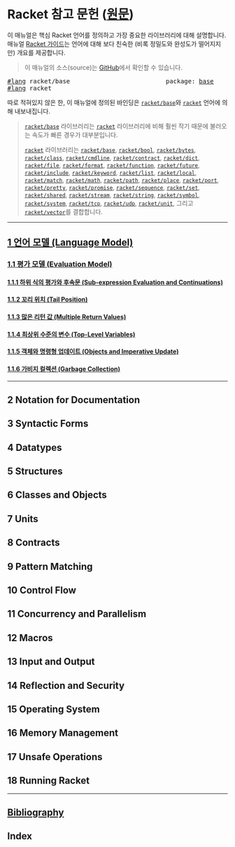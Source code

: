 # Racket 참고 문헌 ([원문](https://docs.racket-lang.org/reference/index.html))

이 매뉴얼은 핵심 Racket 언어를 정의하고 가장 중요한 라이브러리에 대해 설명합니다. 매뉴얼 [Racket 가이드](https://docs.racket-lang.org/guide/index.html)는 언어에 대해 보다 친숙한 (비록 정밀도와 완성도가 떨어지지만) 개요를 제공합니다.

> 이 매뉴얼의 소스(source)는 [GitHub](https://github.com/racket/racket/tree/master/pkgs/racket-doc/scribblings/reference)에서 확인할 수 있습니다.

<pre>
<a href="https://docs.racket-lang.org/guide/Module_Syntax.html#%28part._hash-lang%29">#lang</a> racket/base                          package: <a href="https://pkgs.racket-lang.org/package/base">base</a>
<a href="https://docs.racket-lang.org/guide/Module_Syntax.html#%28part._hash-lang%29">#lang</a> racket
</pre>

따로 적혀있지 않은 한, 이 매뉴얼에 정의된 바인딩은 <code><a href="https://docs.racket-lang.org/reference/index.html">racket/base</a></code>와 <code><a href="https://docs.racket-lang.org/reference/index.html">racket</a></code> 언어에 의해 내보내집니다.

<blockquote>
<code><a href="https://docs.racket-lang.org/reference/index.html">racket/base</a></code> 라이브러리는 <code><a href="https://docs.racket-lang.org/reference/index.html">racket</a></code> 라이브러리에 비해 훨씬 작기 때문에 불러오는 속도가 빠른 경우가 대부분입니다.

<code><a href="https://docs.racket-lang.org/reference/index.html">racket</a></code> 라이브러리는 <code><a href="https://docs.racket-lang.org/reference/index.html">racket/base</a></code>, <code><a href="https://docs.racket-lang.org/reference/booleans.html#%28mod-path._racket%2Fbool%29">racket/bool</a></code>, <code><a href="https://docs.racket-lang.org/reference/bytestrings.html#%28mod-path._racket%2Fbytes%29">racket/bytes</a></code>, <code><a href="https://docs.racket-lang.org/reference/mzlib_class.html">racket/class</a></code>, <code><a href="https://docs.racket-lang.org/reference/Command-Line_Parsing.html">racket/cmdline</a></code>, <code><a href="https://docs.racket-lang.org/reference/contracts.html">racket/contract</a></code>, <code><a href="https://docs.racket-lang.org/reference/dicts.html">racket/dict</a></code>, <code><a href="https://docs.racket-lang.org/reference/Filesystem.html#%28mod-path._racket%2Ffile%29">racket/file</a></code>, <code><a href="https://docs.racket-lang.org/reference/strings.html#%28mod-path._racket%2Fformat%29">racket/format</a></code>, <code><a href="https://docs.racket-lang.org/reference/procedures.html#%28mod-path._racket%2Ffunction%29">racket/function</a></code>, <code><a href="https://docs.racket-lang.org/reference/futures.html">racket/future</a></code>, <code><a href="https://docs.racket-lang.org/reference/include.html">racket/include</a></code>, <code><a href="https://docs.racket-lang.org/reference/keywords.html#%28mod-path._racket%2Fkeyword%29">racket/keyword</a></code>, <code><a href="https://docs.racket-lang.org/reference/pairs.html#%28mod-path._racket%2Flist%29">racket/list</a></code>, <code><a href="https://docs.racket-lang.org/reference/local.html">racket/local</a></code>, <code><a href="https://docs.racket-lang.org/reference/match.html">racket/match</a></code>, <code><a href="https://docs.racket-lang.org/reference/generic-numbers.html#%28mod-path._racket%2Fmath%29">racket/math</a></code>, <code><a href="https://docs.racket-lang.org/reference/More_Path_Utilities.html">racket/path</a></code>, <code><a href="https://docs.racket-lang.org/reference/places.html">racket/place</a></code>, <code><a href="https://docs.racket-lang.org/reference/port-lib.html">racket/port</a></code>, <code><a href="https://docs.racket-lang.org/reference/pretty-print.html">racket/pretty</a></code>, <code><a href="https://docs.racket-lang.org/reference/Delayed_Evaluation.html">racket/promise</a></code>, <code><a href="https://docs.racket-lang.org/reference/sequences.html#%28mod-path._racket%2Fsequence%29">racket/sequence</a></code>, <code><a href="https://docs.racket-lang.org/reference/sets.html">racket/set</a></code>, <code><a href="https://docs.racket-lang.org/reference/shared.html">racket/shared</a></code>, <code><a href="https://docs.racket-lang.org/reference/streams.html">racket/stream</a></code>, <code><a href="https://docs.racket-lang.org/reference/strings.html#%28mod-path._racket%2Fstring%29">racket/string</a></code>, <code><a href="https://docs.racket-lang.org/reference/symbols.html#%28mod-path._racket%2Fsymbol%29">racket/symbol</a></code>, <code><a href="https://docs.racket-lang.org/reference/subprocess.html#%28mod-path._racket%2Fsystem%29">racket/system</a></code>, <code><a href="https://docs.racket-lang.org/reference/tcp.html">racket/tcp</a></code>, <code><a href="https://docs.racket-lang.org/reference/udp.html">racket/udp</a></code>, <code><a href="https://docs.racket-lang.org/reference/mzlib_unit.html">racket/unit</a></code>, 그리고 <code><a href="https://docs.racket-lang.org/reference/vectors.html#%28mod-path._racket%2Fvector%29">racket/vector</a></code>를 결합합니다.
</blockquote>

---

## [1 언어 모델 (Language Model)](language-model/language-model.md)

### [1.1 평가 모델 (Evaluation Model)](language-model/evaluation-model.md)

<h4><a href="evaluation-model.html#sub-expression">1.1.1 하위 식의 평가와 후속문 (Sub-expression Evaluation and Continuations)</a></h4>

<h4><a href="evaluation-model.html#tail-position">1.1.2 꼬리 위치 (Tail Position)</a></h4>

<h4><a href="language-model/evaluation-model.html#multiple-return">1.1.3 많은 리턴 값 (Multiple Return Values)</a></h4>

<h4><a href="language-model/evaluation-model.html#top-level">1.1.4 최상위 수준의 변수 (Top-Level Variables)</a></h4>

<h4><a href="language-model/evaluation-model.html#object-imperative">1.1.5 객체와 명령형 업데이트 (Objects and Imperative Update)</a></h4>

<h4><a href="language-model/evaluation-model.html#garbage-collection">1.1.6 가비지 컬렉션 (Garbage Collection)</a></h4>

---

## 2 Notation for Documentation

## 3 Syntactic Forms

## 4 Datatypes

## 5 Structures

## 6 Classes and Objects

## 7 Units

## 8 Contracts

## 9 Pattern Matching

## 10 Control Flow

## 11 Concurrency and Parallelism

## 12 Macros

## 13 Input and Output

## 14 Reflection and Security

## 15 Operating System

## 16 Memory Management

## 17 Unsafe Operations

## 18 Running Racket

---

## [Bibliography](https://docs.racket-lang.org/reference/doc-bibliography.html)

## Index
